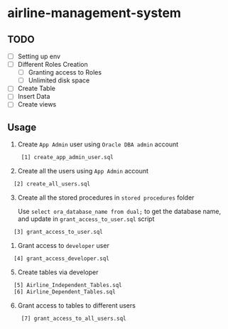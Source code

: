 # airline-management-system

## TODO

- [ ] Setting up env
- [ ] Different Roles Creation
  - [ ] Granting access to Roles
  - [ ] Unlimited disk space
- [ ] Create Table
- [ ] Insert Data
- [ ] Create views

## Usage

1. Create `App Admin` user using `Oracle DBA admin` account

   ```sh
    [1] create_app_admin_user.sql
   ```

2. Create all the users using `App Admin` account

  ```sh
    [2] create_all_users.sql
  ```
  
3. Create all the stored procedures in `stored procedures` folder

   Use `select ora_database_name from dual;` to get the database name, and update in `grant_access_to_user.sql` script

  ```sh
    [3] grant_access_to_user.sql
  ```

1. Grant access to `developer` user

  ```sh
    [4] grant_access_developer.sql
  ```

5. Create tables via developer

  ```sh
    [5] Airline_Independent_Tables.sql
    [6] Airline_Dependent_Tables.sql
  ```

6. Grant access to tables to different users
  
   ```sh
    [7] grant_access_to_all_users.sql
  ```
